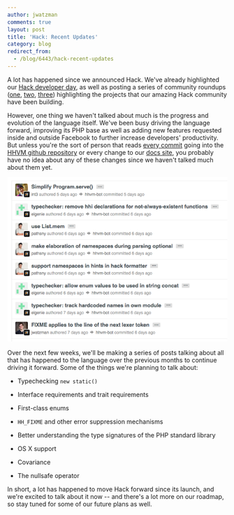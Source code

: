 ```yaml
---
author: jwatzman
comments: true
layout: post
title: 'Hack: Recent Updates'
category: blog
redirect_from:
  - /blog/6443/hack-recent-updates
---
```


A lot has happened since we announced Hack. We've already highlighted our [Hack developer day](https://www.youtube.com/playlist?list=PLb0IAmt7-GS2fdbb1vVdP8Z8zx1l2L8YS), as well as posting a series of community roundups ([one](http://hhvm.com/blog/4811/hack-community-roundup), [two](http://hhvm.com/blog/5429/hack-community-roundup-2), [three](http://hhvm.com/blog/6005/hack-community-roundup-3)) highlighting the projects that our amazing Hack community have been building.

<!--truncate-->

However, one thing we haven't talked about much is the progress and evolution of the language itself. We've been busy driving the language forward, improving its PHP base as well as adding new features requested inside and outside Facebook to further increase developers' productivity. But unless you're the sort of person that reads [every commit](https://github.com/facebook/hhvm/commits/master) going into the [HHVM github repository](https://github.com/facebook/hhvm) or every change to our [docs site](http://docs.hhvm.com/manual/en/index.php), you probably have no idea about any of these changes since we haven't talked much about them yet.

![List of Hack GitHub Commits](/static/images/posts//Screen-Shot-2014-10-21-at-9.40.09-AM.png)

Over the next few weeks, we'll be making a series of posts talking about all that has happened to the language over the previous months to continue driving it forward. Some of the things we're planning to talk about:




  * Typechecking `new static()`


  * Interface requirements and trait requirements


  * First-class enums


  * `HH_FIXME` and other error suppression mechanisms


  * Better understanding the type signatures of the PHP standard library


  * OS X support


  * Covariance


  * The nullsafe operator


In short, a lot has happened to move Hack forward since its launch, and we're excited to talk about it now -- and there's a lot more on our roadmap, so stay tuned for some of our future plans as well.

